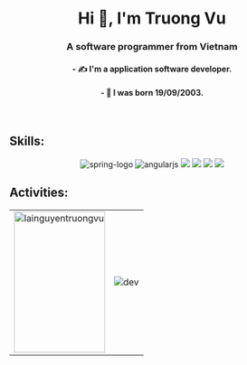 
<h1 align="center">Hi 👋, I'm Truong Vu</h1>
<p align="center">
  <h3 align="center">A software programmer from Vietnam</h3>
 <h4 align="center">  - ✍ I'm a application software developer. </h3>
  <h4 align="center">  - 🎂 I was  born 19/09/2003. </h3>
</p>



</br>




## Skills:

<p align="center">
  <img src="https://img.icons8.com/color/48/spring-logo.png" alt="spring-logo"/>
  <img src="https://img.icons8.com/color/48/angularjs.png" alt="angularjs"/>
  <img src="https://img.icons8.com/color/48/000000/microsoft-sql-server.png"/>
  <img src="https://img.icons8.com/color/48/java-coffee-cup-logo--v1.png"/>
  <img src="https://img.icons8.com/color/48/000000/visual-studio-code-2019.png"/>
  <img src="https://img.icons8.com/color/48/000000/trello.png"/>
</p>

## Activities:

<table>
  <tr>
    <td>
      <img src="https://github-readme-stats.vercel.app/api/top-langs/?username=lainguyentruongvu&bg_color=FFFFFF00&text_color=179fa3&layout=compact&hide=CSS&langs_count=10&custom_title=Top%20ngôn%20ngữ%20được%20dùng" alt="lainguyentruongvu" width="100%" height="250px" />
    </td>
    <td>
      <p align="center"> 
        <img src="https://assets.pinterest.com/ext/embed.html?id=5277724558873822" alt="dev"/>
      </p>
    </td>
  </tr>
</table>


